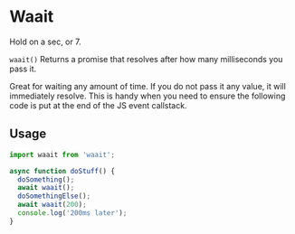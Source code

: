 # Waait

Hold on a sec, or 7.

`waait()` Returns a promise that resolves after how many milliseconds you pass it.

Great for waiting any amount of time. If you do not pass it any value, it will immediately resolve. This is handy when you need to ensure the following code is put at the end of the JS event callstack.

## Usage

```js
import waait from 'waait';

async function doStuff() {
  doSomething();
  await waait();
  doSomethingElse();
  await waait(200);
  console.log('200ms later');
}

```
